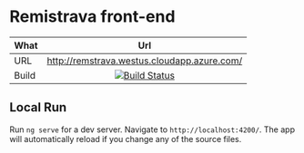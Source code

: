 # Remistrava front-end

| What        | Url           | 
| ------------- |:-------------:|
| URL      | http://remstrava.westus.cloudapp.azure.com/| 
| Build      | [![Build Status](https://dev.azure.com/remster/Remstrava/_apis/build/status/remster85.remstrava-frontend%20(1)?branchName=refs%2Fpull%2F37%2Fmerge)](https://dev.azure.com/remster/Remstrava/_build/latest?definitionId=10&branchName=refs%2Fpull%2F37%2Fmerge)|


## Local Run
Run `ng serve` for a dev server. Navigate to `http://localhost:4200/`. The app will automatically reload if you change any of the source files.

